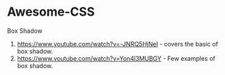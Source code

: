 # Awesome-CSS

Box Shadow
1. https://www.youtube.com/watch?v=-JNRQ5HjNeI - covers the basic of box shadow.
2. https://www.youtube.com/watch?v=Yon4l3MUBGY - Few examples of box shadow.
